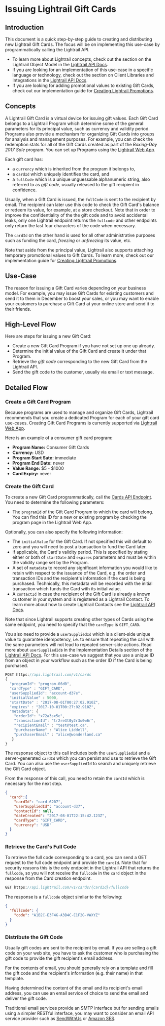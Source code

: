 # Issuing Lightrail Gift Cards

## Introduction

This document is a quick step-by-step guide to creating and distributing new Lightrail Gift Cards. The focus will be on implementing this use-case by programmatically calling the Lightrail API. 

- To learn more about Lightrail concepts, check out the section on the Lightrail Object Model in the [Lightrail API Docs](https://www.lightrail.com/docs/). 
- If you are looking for an implementation of this use-case in a specific language or technology, check out the section on Client Libraries and Integrations in the [Lightrail API Docs](https://www.lightrail.com/docs/).
- If you are looking for adding promotional values to existing Gift Cards, check out our implementation guide for [Creating Lightrail Promotions](https://github.com/Giftbit/Lightrail-API-Docs/blob/master/use-cases/promotions.md).

## Concepts

A Lightrail Gift Card is a virtual device for issuing gift values. Each Gift Card belongs to a Lightrail Program which determine some of the general parameters for its principal value, such as currency and validity period. Programs also provide a mechanism for organizing Gift Cards into groups for analysis and management purposes. For example, you can check the redemption stats for all of the Gift Cards created as part of the _Boxing-Day 2017 Sale_ program. You can set up Programs using the [Lightrail Web App](https://www.lightrail.com/app/).

Each gift card has:

-  a `currency` which is inherited from the program it belongs to, 
-  a `cardId` which uniquely identifies the card, and
-  a `fullCode` which is a unique unguessable alphanumeric string, also referred to as _gift code_, usually released to the gift recipient in confidence. 

Usually, when a Gift Card is issued, the `fullCode` is sent to the recipient by email. The recipient can later use this code to check the Gift Card's balance or redeem its value, for example, at a store checkout. Note that in order to improve the confidentiality of the the gift code and to avoid accidental leaks, only one Lightrail endpoint returns the `fullcode` and other endpoints only return the last four characters of the code when necessary.

The `cardId` on the other hand is used for all other administrative purposes such as funding the card, _freezing_ or _unfreezing_ its value, etc.

Note that aside from the principal value, Lightrail also supports attaching temporary promotional values to Gift Cards. To learn more, check out our implementation guide for [Creating Lightrail Promotions](https://github.com/Giftbit/Lightrail-API-Docs/blob/master/use-cases/promotions.md).

## Use-Case

The reason for issuing a Gift Card varies depending on your business model. For example, you may issue Gift Cards for existing customers and send it to them in December to boost your sales, or you may want to enable your customers to purchase a Gift Card at your online store and send it to their friends.

## High-Level Flow

Here are steps for issuing a new Gift Card:

- Create a new Gift Card Program if you have not set up one up already.
- Determine the initial value of the Gift Card and create it under that Program.
- Retrieve the _gift code_ corresponding to the new Gift Card from the Lightrail API.
- Send the gift code to the customer, usually via email or text message.

## Detailed Flow

### Create a Gift Card Program

Because programs are used to manage and organize Gift Cards, Lightrail recommends that you create a dedicated Program for each of your gift card use-cases. Creating Gift Card Programs is currently supported via [Lightrail Web App](https://www.lightrail.com/app/).

Here is an example of a consumer gift card program:

- **Program Name:** Consumer Gift Cards
- **Currency:** USD 
- **Program Start Sate:** immediate
- **Program End Date:** never
- **Value Range:** $5 - $1000
- **Card Expiry:** never

### Create the Gift Card

To create a new Gift Card programmatically, call the [Cards API Endpoint](#creating-a-new-gift-card). You need to determine the following parameters: 

- The `programId` of the Gift Card Program to which the card will belong. You can find this ID for a new or existing program by checking the program page in the Lightrail Web App.

Optionally, you can also specify the following information:

- The `initialValue` for the Gift Card. If not specified this will default to zero and you will need to post a transaction to fund the Card later. 
- If applicable, the Card's validity period. This is specified by stating either or both of `startDate` and `expires` parameters and must be within the validity range set by the Program.
- A set of `metadata` to record any significant information you would like to retain with respect to the issuance of the Card, e.g. the order and transaction IDs and the recipient's information if the card is being purchased. Technically, this metadata will be recorded with the initial transaction which funds the Card with its initial value.
- A `contactId` in case the recipient of the Gift Card is already a known customer in your system and is registered as a Lightrail Contact. To learn more about how to create Lightrail Contacts see the [Lightrail API Docs](https://www.lightrail.com/docs/).

Note that since Lightrail supports creating other types of Cards using the same endpoint, you need to specify that the `cardType` is `GIFT_CARD`. 

You also need to provide a `userSuppliedId` which is a client-side unique value to guarantee idempotency, i.e. to ensure that repeating the call with the same parameters will not lead to repeated server-side actions. Read more about `userSuppliedId`s in the Implementation Details section of the [Lightrail API Docs](https://www.lightrail.com/docs/). For this use-case we suggest that you use a unique ID from an object in your workflow such as the order ID if the Card is being purchased.

```javascript
POST https://api.lightrail.com/v1/cards
{
  "programId": "program-06d0",
  "cardType" : "GIFT_CARD",
  "userSuppliedId": "account-d37e",
  "initialValue" : 5000,
  "startDate" : "2017-08-01T00:27:02.910Z",
  "expires" : "2017-10-01T00:27:02.910Z", 
  "metadata": {
    "orderId": "x72a3sx5e",
    "transactionId": "tr2re3t0y2r3u0w6r",
    "recipientEmail" : "test@test.ca",
    "purchaserName" : "Alice Liddell",
    "purchaserEmail" : "alice@wonderland.ca"
   }
}
```

The response object to this call includes both the `userSuppliedId` and a server-generated `cardId` which you can persist and use to retrieve the Gift Card. You can also use the `userSuppliedId` to search and uniquely retrieve the Gift Card object.

From the response of this call, you need to retain the `cardId` which is necessary for the next step.

```json
{
  "card":{
    "cardId": "card-6207",
    "userSuppliedId": "account-d37",
    "contactId": null,
    "dateCreated": "2017-08-01T22:15:42.123Z",
    "cardType": "GIFT_CARD",
    "currency": "USD"
  }
}
```


### Retrieve the Card's Full Code

To retrieve the full code corresponding to a card, you can send a GET request to the full code endpoint and provide the `cardId`. Note that for security reasons this is the only endpoint in the Lightrail API that returns the `fullcode`, so you will not receive the `fullcode` in the `card` object in the response from the Card creation endpoint.  

```javascript
GET https://api.lightrail.com/v1/cards/{cardId}/fullcode
```

The response is a `fullcode` object similar to the following:

```json
{
  "fullcode": {
    "code": "A1B2C-E3F4G-A3B4C-E1F2G-VWXYZ"
  }
}
```

### Distribute the Gift Code

Usually gift codes are sent to the recipient by email. If you are selling a gift code on your web site, you have to ask the customer who is purchasing the gift code to provide the gift recipient's email address.

For the contents of email, you should generally rely on a template and fill the gift code and the recipient's information (e.g. their name) in that template. 

Having determined the content of the email and its recipient's email address, you can use an email service of choice to send the email and deliver the gift code. 

Traditional email services provide an SMTP interface but for sending emails using a simpler RESTful interface, you may want to consider an email API service provider such as [SendWithUs](https://www.sendwithus.com/docs/quickstart) or [Amazon SES](http://docs.aws.amazon.com/ses/latest/DeveloperGuide/sending-email.html).
